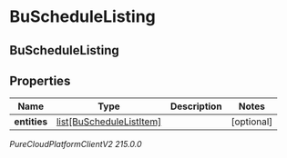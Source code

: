 # BuScheduleListing

## BuScheduleListing

## Properties

|Name | Type | Description | Notes|
|------------ | ------------- | ------------- | -------------|
| **entities** | [list[BuScheduleListItem]](BuScheduleListItem) |  | [optional] |



_PureCloudPlatformClientV2 215.0.0_

